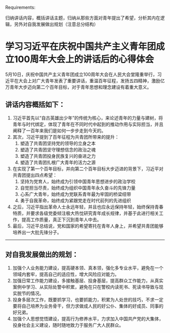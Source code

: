Requirements:

归纳讲话内容，概括讲话主题，归纳从那些方面对青年提出了希望，分析其内在逻辑，另外对自我发展做出规划（注意总分结构）



# 学习习近平在庆祝中国共产主义青年团成立100周年大会上的讲话后的心得体会

5月10日，庆祝中国共产主义青年团成立100周年大会在人民大会堂隆重举行，习近平在大会上对广大青年发表了重要讲话，重温百年征程，发扬五四精神，激励亿万青年大步迈向第二个百年目标，对于青年思想和理念建设有着重大意义。



## 讲话内容概括如下：

1. 习近平首先以“自古英雄出少年”的传统为核心，来论述青年的力量与建树，将青年与时代绑定，体现了青年在不同时代中起到的推动作用与实际担当，并且阐释了一百年来我们是如何一步步走到今天的。
2. 其次，习近平提到了百年征程为共青团所带来的提升：
    1. 塑造了共青团坚持党的领导的立身之本
    2. 塑造了共青团坚守理想信念的政治之魂
    3. 塑造了共青团投身民族复兴的奋进之力
    4. 塑造了共青团扎根广大青年的活力之源
3. 在实现了第一个百年目标，并向第二个百年目标大步迈进的背景下，习近平对共青团提出四点希望：
    1. 坚持为党育人，始终成为引领中国青年思想进步的政治学校
    2. 自觉担当尽责，始终成为组织中国青年永久奋斗的先锋力量
    3. 心系广大青年，始终成为党联系青年最为牢固的桥梁纽带
    4. 勇于自我革命，始终成为紧跟党走在时代前列的先进组织
4. 之后，习近平指出革命人士永远年轻，并且也应永远保持年轻，始终保持青春特质，并要求各级党委倾注极大热忱研究青年成长规律，并基于此进行相关工作，提高工作质量，真正下沉到青年人中去。
5. 最后，习近平总结说，党和国家的希望寄托在青年人身上，并希望共青团能够培养出一大批先锋分子。



---

## 对自我发展做出的规划：

1. 加强个人业务能力建设，提高硬本领、真本领，强化多专业水平，避免在一个领域内套牢，提高自己的适应性，增大风险应对能力。
2. 加强日常工作能力建设，多接触基层、投身基层，提高群众工作能力，从真实案例中学习、从实际处警中积累，避免在只在警校内读死书、死读书导致与现实脱节的情况。
3. 投身多层次工作，既要抓学习，也要抓能力，积累为人处世的技巧，不求一定要将自己培养为业务骨干，但力求做成人民的好公仆、集体的好成员、同事的好兄弟。
3. 加强个人思想觉悟建设，提高行为修养水平，力求加入中国共产党的大集体，投身社会主义建设，随时随地致力于服务广大人民群众。

